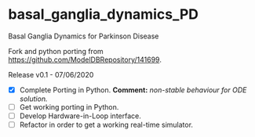 # basal_ganglia_dynamics_PD
Basal Ganglia Dynamics for Parkinson Disease

Fork and python porting from https://github.com/ModelDBRepository/141699.  

Release v0.1 - 07/06/2020

- [x] Complete Porting in Python. **Comment:** *non-stable behaviour for ODE solution.*
- [ ] Get working porting in Python.
- [ ] Develop Hardware-in-Loop interface.
- [ ] Refactor in order to get a working real-time simulator.
